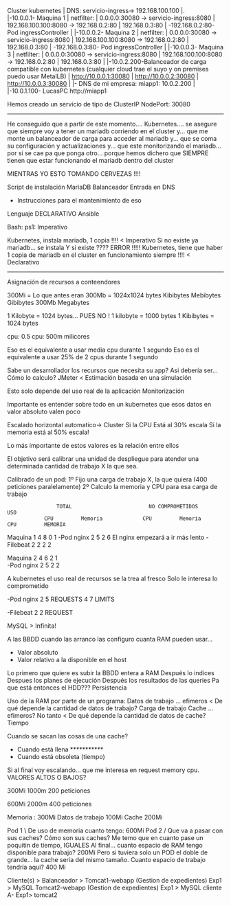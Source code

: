 Cluster kubernetes
 |          DNS: servicio-ingress->       192.168.100.100
 |.      
 |-10.0.0.1- Maquina 1
 |           netfilter: 
 |                                      0.0.0.0:30080 -> servicio-ingress:8080
 |                                      192.168.100.100:8080 -> 192.168.0.2:80 | 192.168.0.3:80
 |           -192.168.0.2:80- Pod ingressController
 |
 |-10.0.0.2- Maquina 2
 |           netfilter: 
 |                                      0.0.0.0:30080 -> servicio-ingress:8080
 |                                      192.168.100.100:8080 -> 192.168.0.2:80 | 192.168.0.3:80
 |           -192.168.0.3:80- Pod ingressController
 |
 |-10.0.0.3- Maquina 3
 |           netfilter: 
 |                                      0.0.0.0:30080 -> servicio-ingress:8080
 |                                      192.168.100.100:8080 -> 192.168.0.2:80 | 192.168.0.3:80
 |
 |-10.0.2.200-Balanceador de carga compatible con kubernetes (cualquier cloud trae el suyo y on premises puedo usar MetalLB)
 |               http://10.0.0.1:30080
 |               http://10.0.0.2:30080
 |               http://10.0.0.3:30080
 |
 |- DNS de mi empresa: miapp1: 10.0.2.200
 |
 |-10.0.1.100- LucasPC
                http://miapp1


Hemos creado un servicio de tipo de ClusterIP
NodePort: 30080



----


He conseguido que a partir de este momento.... Kubernetes....
se asegure que siempre voy a tener un mariadb corriendo en el cluster
y... 
que me monte un balanceador de carga para acceder al mariadb
y...
que se coma su configuración y actualizaciones
y... que este monitorizando el mariadb... por si se cae
pa que ponga otro... porque hemos dichero que SIEMPRE tienen que estar 
funcionando el mariadb dentro del cluster

MIENTRAS YO ESTO TOMANDO CERVEZAS !!!!


Script de instalación 
    MariaDB
    Balanceador
    Entrada en DNS
+ Instrucciones para el mantenimiento de eso

Lenguaje DECLARATIVO        Ansible

Bash: ps1: Imperativo

Kubernetes, instala mariadb, 1 copia !!!!                                                     < Imperativo
    Si no existe ya mariadb... se instala
    Y si existe ???? ERROR !!!!!
Kubernetes, tiene que haber 1 copia de mariadb en el cluster en funcionamiento siempre !!!!   < Declarativo



----
Asignación de recursos a conteendores

300Mi = Lo que antes eran 300Mb
        = 1024x1024 bytes
    Kibibytes
    Mebibytes 
    Gibibytes
300Mb
    Megabytes
    
1 Kilobyte = 1024 bytes... PUES NO !
1 kilobyte = 1000 bytes
1 Kibibytes = 1024 bytes

cpu: 0.5
cpu: 500m
        milicores

Eso es el equivalente a usar media cpu durante 1 segundo
Eso es el equivalente a usar 25% de 2 cpus durante 1 segundo



Sabe un desarrollador los recursos que necesita su app?
Asi debería ser... Cómo lo calculo?
JMeter < Estimación basada en una simulación

Esto solo depende del uso real de la aplicación
Monitorización

Importante es entender sobre todo en un kubernetes
que esos datos en valor absoluto valen poco

Escalado horizontal automatico-> Cluster
Si la CPU Está al 30% escala
Si la memoria está al 50% escala!

Lo más importante de estos valores es la relación entre ellos

El objetivo será calibrar una unidad de despliegue
para atender una determinada cantidad de trabajo X la que sea.

Calibrado de un pod:
1º Fijo una carga de trabajo X, la que quiera (400 peticiones paralelamente)
2º Calculo la memoria y CPU para esa carga de trabajo



                    TOTAL                         NO COMPROMETIDOS                  USO
                CPU         Memoria             CPU         Memoria             CPU         MEMORIA
Maquina 1       4               8                0             1
-Pod nginx      2               5                                               2             6    El nginx empezará a ir más lento
-Filebeat       2               2                                               2             2

Maquina 2       4               6                2             1        
-Pod nginx      2               5                                               2             2


A kubernetes el uso real de recursos se la trea al fresco
Solo le interesa lo comprometido


-Pod nginx      2               5       REQUESTS
                4               7       LIMITS  

-Filebeat       2               2       REQUEST



MySQL > Infinita!

A las BBDD cuando las arranco las configuro cuanta RAM pueden usar... 
- Valor absoluto
- Valor relativo a la disponible en el host

Lo primero que quiere es subir la BBDD entera a RAM
Después lo indices
Despues los planes de ejecución
Después los resultados de las queries
Pa que está entonces el HDD???  Persistencia

Uso de la RAM por parte de un programa:
Datos de trabajo ... efimeros               <   De qué depende la cantidad de datos de trabajo? Carga de trabajo
Cache            ... efimeros? No tanto     <   De qué depende la cantidad de datos de cache?   Tiempo

Cuando se sacan las cosas de una cache?
-   Cuando está llena ***********
-   Cuando está obsoleta (tiempo)



Si al final voy escalando... que me interesa en request memory cpu. 
VALORES ALTOS O BAJOS?

300Mi
1000m       200 peticiones

600Mi
2000m       400 peticiones

Memoria :                   300Mi
 Datos de trabajo           100Mi
 Cache                      200Mi
 
Pod 1 \             De uso de memoria cuanto tengo: 600Mi
Pod 2 /             Que va a pasar con sus caches? Cómo son sus caches? 
                        Me temo que en cuanto pase un poquitin de tiempo, IGUALES
                    Al final... cuanto espacio de RAM tengo disponible para trabajo?    200Mi
                    Pero si tuviera solo un POD el doble de grande... la cache sería del mismo tamaño.
                        Cuanto espacio de trabajo tendría aqui?     400 Mi
                    
                        
Cliente(s)              > Balanceador > Tomcat1-webapp (Gestion de expedientes) Exp1         > MySQL
                                        Tomcat2-webapp (Gestion de expedientes) Exp1         > MySQL
cliente A- Exp1> tomcat2
 
